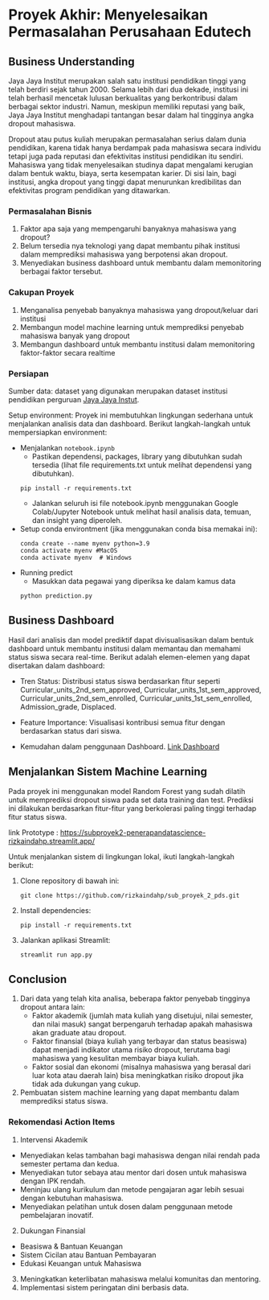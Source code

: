 # Proyek Akhir: Menyelesaikan Permasalahan Perusahaan Edutech

## Business Understanding

Jaya Jaya Institut merupakan salah satu institusi pendidikan tinggi yang telah berdiri sejak tahun 2000. Selama lebih dari dua dekade, institusi ini telah berhasil mencetak lulusan berkualitas yang berkontribusi dalam berbagai sektor industri. Namun, meskipun memiliki reputasi yang baik, Jaya Jaya Institut menghadapi tantangan besar dalam hal tingginya angka dropout mahasiswa.

Dropout atau putus kuliah merupakan permasalahan serius dalam dunia pendidikan, karena tidak hanya berdampak pada mahasiswa secara individu tetapi juga pada reputasi dan efektivitas institusi pendidikan itu sendiri. Mahasiswa yang tidak menyelesaikan studinya dapat mengalami kerugian dalam bentuk waktu, biaya, serta kesempatan karier. Di sisi lain, bagi institusi, angka dropout yang tinggi dapat menurunkan kredibilitas dan efektivitas program pendidikan yang ditawarkan.

### Permasalahan Bisnis
1. Faktor apa saja yang mempengaruhi banyaknya mahasiswa yang dropout?
2. Belum tersedia nya teknologi yang dapat membantu pihak institusi dalam memprediksi mahasiswa yang berpotensi akan dropout.
3. Menyediakan business dashboard untuk membantu dalam memonitoring berbagai faktor tersebut.



### Cakupan Proyek
1. Menganalisa penyebab banyaknya mahasiswa yang dropout/keluar dari institusi
2. Membangun model machine learning untuk memprediksi penyebab mahasiswa banyak yang dropout
3. Membangun dashboard untuk membantu institusi dalam memonitoring faktor-faktor secara realtime


### Persiapan
Sumber data: dataset yang digunakan merupakan dataset institusi pendidikan perguruan [Jaya Jaya Instut](https://github.com/dicodingacademy/dicoding_dataset/tree/main/students_performance).

Setup environment: Proyek ini membutuhkan lingkungan sederhana untuk menjalankan analisis data dan dashboard. Berikut langkah-langkah untuk mempersiapkan environment:
- Menjalankan `notebook.ipynb`
    - Pastikan dependensi, packages, library yang dibutuhkan sudah tersedia (lihat file requirements.txt untuk melihat dependensi yang dibutuhkan).
    ```
    pip install -r requirements.txt
    ```
    - Jalankan seluruh isi file notebook.ipynb menggunakan Google Colab/Jupyter Notebook untuk melihat hasil analisis data, temuan, dan insight yang diperoleh.
- Setup conda environtment (jika menggunakan conda bisa memakai ini):
    ```
    conda create --name myenv python=3.9
    conda activate myenv #MacOS
    conda activate myenv  # Windows
    ```
- Running predict
    - Masukkan data pegawai yang diperiksa ke dalam kamus data
    ```
    python prediction.py
    ```


## Business Dashboard
Hasil dari analisis dan model prediktif dapat divisualisasikan dalam bentuk dashboard untuk membantu institusi dalam memantau dan memahami status siswa secara real-time. Berikut adalah elemen-elemen yang dapat disertakan dalam dashboard:

- Tren Status: Distribusi status siswa berdasarkan fitur seperti Curricular_units_2nd_sem_approved, Curricular_units_1st_sem_approved, Curricular_units_2nd_sem_enrolled, Curricular_units_1st_sem_enrolled, Admission_grade, Displaced.

- Feature Importance: Visualisasi kontribusi semua fitur dengan berdasarkan status dari siswa.

- Kemudahan dalam penggunaan Dashboard. [Link Dashboard](https://lookerstudio.google.com/u/0/reporting/084fce4e-59b1-416d-9266-cbdbfe8f20ee/page/4JatE)  

## Menjalankan Sistem Machine Learning
Pada proyek ini menggunakan model Random Forest yang sudah dilatih untuk memprediksi dropout siswa pada set data training dan test. Prediksi ini dilakukan berdasarkan fitur-fitur yang berkolerasi paling tinggi terhadap fitur status siswa.

link Prototype :  https://subproyek2-penerapandatascience-rizkaindahp.streamlit.app/

Untuk menjalankan sistem di lingkungan lokal, ikuti langkah-langkah berikut:

1. Clone repository di bawah ini:
    ```
    git clone https://github.com/rizkaindahp/sub_proyek_2_pds.git
    ```
2. Install dependencies:
    ```
    pip install -r requirements.txt
    ```
3. Jalankan aplikasi Streamlit:
    ```
    streamlit run app.py
    ```

## Conclusion
1. Dari data yang telah kita analisa, beberapa faktor penyebab tingginya dropout antara lain:
    - Faktor akademik (jumlah mata kuliah yang disetujui, nilai semester, dan nilai masuk) sangat berpengaruh terhadap apakah mahasiswa akan graduate atau dropout.
    - Faktor finansial (biaya kuliah yang terbayar dan status beasiswa) dapat menjadi indikator utama risiko dropout, terutama bagi mahasiswa yang kesulitan membayar biaya kuliah.
    - Faktor sosial dan ekonomi (misalnya mahasiswa yang berasal dari luar kota atau daerah lain) bisa meningkatkan risiko dropout jika tidak ada dukungan yang cukup.
2. Pembuatan sistem machine learning yang dapat membantu dalam memprediksi status siswa.


### Rekomendasi Action Items
1. Intervensi Akademik
- Menyediakan kelas tambahan bagi mahasiswa dengan nilai rendah pada semester pertama dan kedua.
- Menyediakan tutor sebaya atau mentor dari dosen untuk mahasiswa dengan IPK rendah.
- Meninjau ulang kurikulum dan metode pengajaran agar lebih sesuai dengan kebutuhan mahasiswa.
- Menyediakan pelatihan untuk dosen dalam penggunaan metode pembelajaran inovatif.
2. Dukungan Finansial

- Beasiswa & Bantuan Keuangan
- Sistem Cicilan atau Bantuan Pembayaran
- Edukasi Keuangan untuk Mahasiswa

3. Meningkatkan keterlibatan mahasiswa melalui komunitas dan mentoring.
4. Implementasi sistem peringatan dini berbasis data.

















